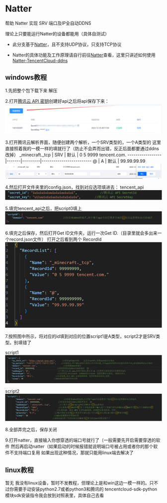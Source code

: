 # Natter 
帮助 Natter 实现 SRV 端口及IP全自动DDNS 

理论上只要能运行Natter的设备都能用（具体自测试）

 - 此分支基于[Natter](https://github.com/MikeWang000000/Natter)，且不支持UDP协议，只支持TCP协议

 - Natter的具体功能及工作原理请自行前往[Natter](https://github.com/MikeWang000000/Natter)查看，这里只讲述如何使用[Natter-TencentCloud-ddns](https://github.com/shapaozidex/Natter-TencentCloud-ddns)

## windows教程

1.先把整个包下载下来  解压

2.打开[腾讯云 API 密钥](https://console.dnspod.cn/account/token/apikey)创建好api之后将api保存下来：
![](.img/img01.png)

3.打开腾讯云解析界面，随便创建两个解析，一个SRV类型的，一个A类型的
  这里直接照着我的一模一样的填就行了（防止不会弄而出错，反正后面都要通过ddns改掉）
      _minecraft._tcp  |  SRV  |   默认  |  0 5 9999 tencent.com. 
      -----------------|-------|---------|-------------------------
             @         |   A   |   默认  |  99.99.99.99
![](.img/img02.png)

4.然后打开文件夹里的config.json，找到对应选项填进去：
tencent_api
![](.img/img03.png)

5.填完tencent_api之后，把script0填上
![](.img/img04.png)

6.填完之后保存，然后打开Get ID文件夹，运行一次Get ID.（目录里就会多出来一个record.json文件）
打开之后看到两个 RecordId 
![](.img/img05.png)

7.按照图中所示，将对应的id填到对应的位置script1是A类型，script2才是SRV类型。别填错了

script1 
![](.img/img06.png)

script2
![](.img/img07.png)


8.全部弄完之后，保存关闭

9.打开natter，直接输入你想穿透的端口号就行了（一般需要先开启需要穿透的软件
然后再启动natter（如果启动的时候报错就说明端口号被占用或者你的那个软件不支持端口复用
如果出现这种情况，那就只能用linux端去解决了


## linux教程

暂无
我没有linux设备，暂时不发教程，但理论上是和win这边一模一样的。只不过你需要手动安装python2.7或者python3和腾讯的
tencentcloud-sdk-python 模块sdk安装指令我会放到对照表里，具体自己去看



